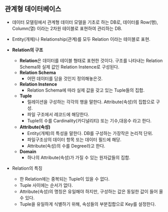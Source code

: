 ## 관계형 데이터베이스
* 데이터 모델링에서 관계형 데이터 모델을 기초로 하는 DB로, 데이터를 Row(행), Column(열) 이라는 2차원 테이블로 표현하여 관리하는 DB.  
  
* Entity(개체)나 Relationship(관계)를 모두 Relation 이라는 테이블로 표현.
  
* **Relation의 구조**
  - **Relation**은 데이터를 테이블 형태로 표현한 것이다. 구조를 나타내는 Relation Schema와 실제 값인 Relation Instence로 구성된다.
  - **Relation Schema**
    + 어떤 데이터를 담을 것인지 정의해놓은것.
  - **Relation Instence**
    + Relation Schema에 따라 실제 값을 갖고 있는 Tuple들의 집합.
  - **Tuple**
    + 릴레이션을 구성하는 각각의 행을 말한다. Attribute(속성)의 집합으로 구성.
    + 파일 구조에서 레코드에 해당한다.
    + Tuple의 수를 Cardinality(카디널리티) 또는 기수,대응수 라고 한다.
  - **Attribute(속성)**
    + Entity(개체)의 특성을 말한다. DB를 구성하는 가장작은 논리적 단위.
    + 파일구조상의 데이터 항목 또는 데이터 필드에 해당.
    + Attribute(속성)의 수를 Degree라고 한다.
  - **Domain**
    + 하나의 Attribute(속성)가 가질 수 있는 원자값들의 집합.  
  
* Relation의 특징
  - 한 Relation에는 중복되는 Tuple이 있을 수 없다.
  - Tuple 사이에는 순서가 없다.
  - Attribute(속성)의 명칭은 유일해야 하지만, 구성하는 값은 동일한 값이 들어 올 수 있다.
  - Tuple을 유일하게 식별하기 위해, 속성들의 부분집합으로 Key를 설정한다.
    
